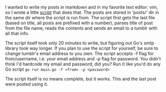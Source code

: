 I wanted to write my posts in markdown and in my favorite text editor: vim, so
I wrote a little [script][1] that does that. The posts are stored in 'posts/'
dir in the same dir where the script is run from. The script first gets the
last file (based on title, all posts are prefixed with a number), parses title
of post from the file name, reads the contents and sends an email to a tumblr
with all that info.

The script itself took only 20 minutes to write, but figuring out Go's smtp
library took way longer. If you plan to use the script for yourself, be sure
to change tumblr's email address to you own. The script accepts -f flag for
from/username, i.e. your email address and -p flag for password. You didn't
think I'd hardcode my email and password, did you? Run it like you'd do any Go
script `go run main.go -f <from> -p <password>`

The script itself is no means complete, but it works. This and the last
post were posted using it.

[1]: https://github.com/sent-hil/post_to_tumblr/blob/master/main.go
